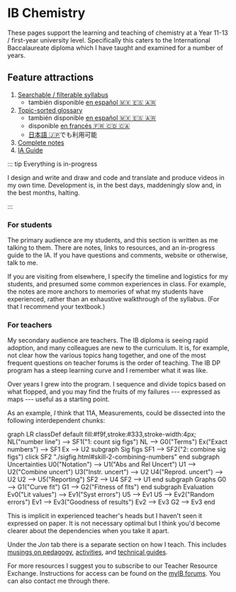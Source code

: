 # IB Chemistry

These pages support the learning and teaching of chemistry at a Year 11-13 / first-year university level.  Specifically this caters to the International Baccalaureate diploma which I have taught and examined for a number of years.

## Feature attractions

1. [Searchable / filterable syllabus](./course/syllabus/)
   * también disponible [en español 🇲🇽 🇪🇸 🇦🇷](./course/syllabus/es.html)
2. [Topic-sorted glossary](./resources/glossary/)
   * también disponible [en español 🇲🇽 🇪🇸 🇦🇷](./resources/glossary/es.html)
   * disponible [en francés 🇫🇷 🇨🇩 🇨🇦](./resources/glossary/fr.html)
   * [日本語 🇯🇵](./resources/glossary/ja.html)でも利用可能 
3. [Complete notes](./resources/notes/)
4. [IA Guide](./IA/)

::: tip Everything is in-progress

I design and write and draw and code and translate and produce videos in my own time.  Development is, in the best days, maddeningly slow and, in the best months, halting.

:::

### For students

The primary audience are my students, and this section is written as me talking to them.  There are notes, links to resources, and an in-progress guide to the IA.  If you have questions and comments, website or otherwise, talk to me.

If you are visiting from elsewhere, I specify the timeline and logistics for my students, and presumed some common experiences in class.  For example, the notes are more anchors to memories of what my students have experienced, rather than an exhaustive walkthrough of the syllabus.  (For that I recommend your textbook.)

### For teachers

My secondary audience are teachers.  The IB diploma is seeing rapid adoption, and many colleagues are new to the curriculum.  It is, for example, not clear how the various topics hang together, and one of the most frequent questions on teacher forums is the order of teaching.  The IB DP program has a steep learning curve and I remember what it was like.

Over years I grew into the program.  I sequence and divide topics based on what flopped, and you may find the fruits of my failures --- expressed as maps --- useful as a starting point.

As an example, *I* think that 11A, Measurements, could be dissected into the following interdependent chunks:

<mermaid>
graph LR
  classDef default fill:#f9f,stroke:#333,stroke-width:4px;
  NL("number line") --> SF1("1: count sig figs")
  NL --> G0("Terms")
  Ex("Exact numbers") --> SF1
  Ex --> U2
  subgraph Sig figs
    SF1 --> SF2("2: combine sig figs")
    click SF2 "./sigfig.html#skill-2-combining-numbers"
  end
  subgraph Uncertainties
    U0("Notation") --> U1("Abs and Rel Uncert")
    U1 --> U2("Combine uncert")
    U3("Instr. uncert") --> U2
    U4("Reprod. uncert") --> U2
    U2 --> U5("Reporting")
    SF2 --> U4
    SF2 --> U1
  end
  subgraph Graphs
    G0 --> G1("Curve fit")
    G1 --> G2("Fitness of fits")
  end
  subgraph Evaluation
    Ev0("Lit values") --> Ev1("Syst errors")
    U5 --> Ev1
    U5 --> Ev2("Random errors")
    Ev1 --> Ev3("Goodness of results")
    Ev2 --> Ev3
    G2 --> Ev3
  end
</mermaid>

This is implicit in experienced teacher's heads but I haven't seen it expressed on paper.  It is not necessary optimal but I think you'd become clearer about the dependencies when you take it apart.

Under the *Jon* tab there is a separate section on how I teach.  This includes [musings on pedagogy](../jon/teaching/principles.html), [activities](../jon/teaching/plays.html), and [technical guides](../jon/teaching/techniques.html).

<!-- Thinking behind explanation, and caveats are hidden on the page and can be viewed by toggling on the Teacher switch under Settings. -->

For more resources I suggest you to subscribe to our Teacher Resource Exchange.  Instructions for access can be found on the [myIB forums](https://internationalbaccalaureate.force.com/IBProgramme/s/question/0D50O00004pjt0YSAQ/teacher-resource-exchange).  You can also contact me through there.